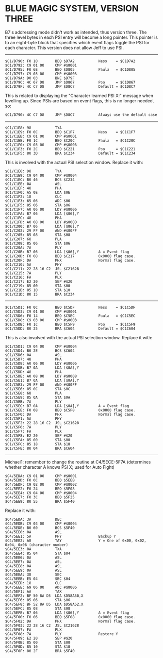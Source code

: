 # BLUE MAGIC SYSTEM, VERSION THREE

B7's addressing mode didn't work as intended, thus version three.
The three level bytes in each PSI entry will become a long pointer.
This pointer is to an eight-byte block that specifies which event flags toggle the PSI for each character.
This version does not allow Jeff to use PSI.

------------------------------------------------------------------------

    $C1/D790: F0 10        BEQ $D7A2           Ness    = $C1D7A2
    $C1/D792: C9 01 00     CMP #$0001
    $C1/D795: F0 6E        BEQ $D805           Paula   = $C1D805
    $C1/D797: C9 03 00     CMP #$0003
    $C1/D79A: D0 03        BNE $D79F
    $C1/D79C: 4C 67 D8     JMP $D867           Poo     = $C1D867
    $C1/D79F: 4C C7 D8     JMP $D8C7           Default = $C1D8C7

This is related to displaying the "Character learned PSI X!" message when levelling up. Since PSIs are based on event flags, this is no longer needed, so:

   `$C1/D790: 4C C7 D8     JMP $D8C7           Always use the default case`

------------------------------------------------------------------------

    $C1/C1E8: 98           TYA
    $C1/C1E9: F0 0C        BEQ $C1F7           Ness    = $C1C1F7
    $C1/C1EB: C9 01 00     CMP #$0001
    $C1/C1EE: F0 1C        BEQ $C20C           Paula   = $C1C20C
    $C1/C1F0: C9 03 00     CMP #$0003
    $C1/C1F3: F0 2C        BEQ $C221           Poo     = $C1C221
    $C1/C1F5: 80 3D        BRA $C234           Default = $C1C234

This is involved with the actual PSI selection window.
Replace it with:

    $C1/C1E8: 98           TYA
    $C1/C1E9: C9 04 00     CMP #$0004
    $C1/C1EC: B0 46        BCS $C234
    $C1/C1EE: 0A           ASL
    $C1/C1EF: 48           PHA
    $C1/C1F0: A5 0E        LDA $0E
    $C1/C1F2: 18           CLC
    $C1/C1F3: 65 06        ADC $06
    $C1/C1F5: 85 06        STA $06
    $C1/C1F7: A0 06 00     LDY #$0006
    $C1/C1FA: B7 06        LDA [$06],Y
    $C1/C1FC: 48           PHA
    $C1/C1FD: A0 08 00     LDY #$0008
    $C1/C200: B7 06        LDA [$06],Y
    $C1/C202: 29 FF 00     AND #$00FF
    $C1/C205: 85 08        STA $08
    $C1/C207: 68           PLA
    $C1/C208: 85 06        STA $06
    $C1/C20A: 7A           PLY
    $C1/C20B: B7 06        LDA [$06],Y         A = Event flag
    $C1/C20D: F0 08        BEQ $C217           0x0000 flag case.
    $C1/C20F: DA           PHX                 Normal flag case.
    $C1/C210: 5A           PHY
    $C1/C211: 22 28 16 C2  JSL $C21628
    $C1/C215: 7A           PLY
    $C1/C216: FA           PLX
    $C1/C217: E2 20        SEP #$20
    $C1/C219: 85 00        STA $00
    $C1/C21B: 85 10        STA $10
    $C1/C21D: 80 15        BRA $C234

------------------------------------------------------------------------

    $C1/C5D1: F0 0C        BEQ $C5DF           Ness    = $C1C5DF
    $C1/C5D3: C9 01 00     CMP #$0001
    $C1/C5D6: F0 14        BEQ $C5EC           Paula   = $C1C5EC
    $C1/C5D8: C9 03 00     CMP #$0003
    $C1/C5DB: F0 1C        BEQ $C5F9           Poo     = $C1C5F9
    $C1/C5DD: 80 25        BRA $C604           Default = $C1C604

This is also involved with the actual PSI selection window.
Replace it with:

    $C1/C5D1: C9 04 00     CMP #$0004
    $C1/C5D4: B0 2E        BCS $C604
    $C1/C5D6: 0A           ASL
    $C1/C5D7: 48           PHA
    $C1/C5D8: A0 06 00     LDY #$0006
    $C1/C5DB: B7 0A        LDA [$0A],Y
    $C1/C5DD: 48           PHA
    $C1/C5DE: A0 08 00     LDY #$0008
    $C1/C5E1: B7 0A        LDA [$0A],Y
    $C1/C5E3: 29 FF 00     AND #$00FF
    $C1/C5E6: 85 0C        STA $0C
    $C1/C5E8: 68           PLA
    $C1/C5E9: 85 0A        STA $0A
    $C1/C5EB: 7A           PLY
    $C1/C5EC: B7 0A        LDA [$0A],Y         A = Event flag
    $C1/C5EE: F0 08        BEQ $C5F8           0x0000 flag case.
    $C1/C5F0: DA           PHX                 Normal flag case.
    $C1/C5F1: 5A           PHY
    $C1/C5F2: 22 28 16 C2  JSL $C21628
    $C1/C5F6: 7A           PLY
    $C1/C5F7: FA           PLX
    $C1/C5F8: E2 20        SEP #$20
    $C1/C5FA: 85 00        STA $00
    $C1/C5FC: 85 18        STA $18
    $C1/C5FE: 80 04        BRA $C604

------------------------------------------------------------------------

<Nitrodon> Michael1: remember to change the routine at C4/5ECE-5F7A (determines whether character A knows PSI X; used for Auto Fight)

    $C4/5EDA: C9 01 00     CMP #$0001
    $C4/5EDD: F0 0C        BEQ $5EEB
    $C4/5EDF: C9 02 00     CMP #$0002
    $C4/5EE2: F0 24        BEQ $5F08
    $C4/5EE4: C9 04 00     CMP #$0004
    $C4/5EE7: F0 3C        BEQ $5F25
    $C4/5EE9: 80 55        BRA $5F40

Replace it with:

    $C4/5EDA: 3A           DEC
    $C4/5EDB: C9 04 00     CMP #$0004
    $C4/5EDE: B0 60        BCS $5F40
    $C4/5EE0: 0A           ASL
    $C4/5EE1: 5A           PHY                 Backup Y
    $C4/5EE2: A8           TAY                 Y = One of 0x00, 0x02, 0x04, 0x06 (character number)
    $C4/5EE3: 8A           TXA
    $C4/5EE4: 85 04        STA $04
    $C4/5EE6: 0A           ASL
    $C4/5EE7: 0A           ASL
    $C4/5EE8: 0A           ASL
    $C4/5EE9: 0A           ASL
    $C4/5EEA: 38           SEC
    $C4/5EEB: E5 04        SBC $04
    $C4/5EED: 18           CLC
    $C4/5EEE: 69 06 00     ADC #$0006
    $C4/5EF1: AA           TAX
    $C4/5EF2: BF 50 8A D5  LDA $D58A50,X
    $C4/5EF6: 85 06        STA $06
    $C4/5EF8: BF 52 8A D5  LDA $D58A52,X
    $C4/5EFC: 85 08        STA $08
    $C4/5EFE: B7 06        LDA [$06],Y         A = Event flag
    $C4/5F00: F0 06        BEQ $5F08           0x0000 flag case.
    $C4/5F02: DA           PHX                 Normal flag case.
    $C4/5F03: 22 28 16 C2  JSL $C21628
    $C4/5F07: FA           PLX
    $C4/5F08: 7A           PLY                 Restore Y
    $C4/5F09: E2 20        SEP #$20
    $C4/5F0B: 85 00        STA $00
    $C4/5F0D: 85 10        STA $10
    $C4/5F0F: 80 2F        BRA $5F40
